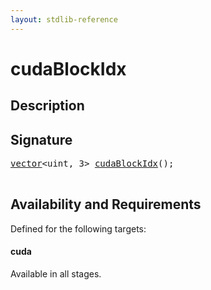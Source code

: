 ```yaml
---
layout: stdlib-reference
---
```


# cudaBlockIdx

## Description





## Signature 

<pre>
<a href="../types/vector/index" class="code_type">vector</a>&lt;<span class="code_keyword">uint</span>, 3&gt; <a href="cudablockidx-49">cudaBlockIdx</a>();

</pre>

## Availability and Requirements

Defined for the following targets:

#### cuda
Available in all stages.



